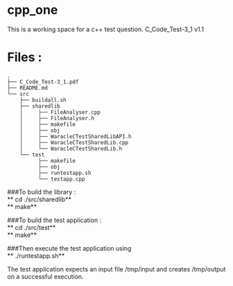 # cpp_one

This is a working space for a c++ test question. C_Code_Test-3_1  v1.1


# Files :

    .
    ├── C_Code_Test-3_1.pdf
    ├── README.md
    └── src
        ├── buildall.sh
        ├── sharedlib
        │     ├── FileAnalyser.cpp
        │     ├── FileAnalyser.h
        │     ├── makefile
        │     ├── obj
        │     ├── WaracleCTestSharedLibAPI.h
        │     ├── WaracleCTestSharedLib.cpp
        │     └── WaracleCTestSharedLib.h
        └── test
              ├── makefile
              ├── obj
              ├── runtestapp.sh
              └── testapp.cpp

###To build the library :    
**   cd ./src/sharedlib**  
**   make**  
   
###To build the test application :  
**   cd ./src/test**    
**   make**  
   
###Then execute the test application using       
**   ./runtestapp.sh**  
   
The test application expects an input file /tmp/input  and creates  /tmp/output  on a successful execution.  

